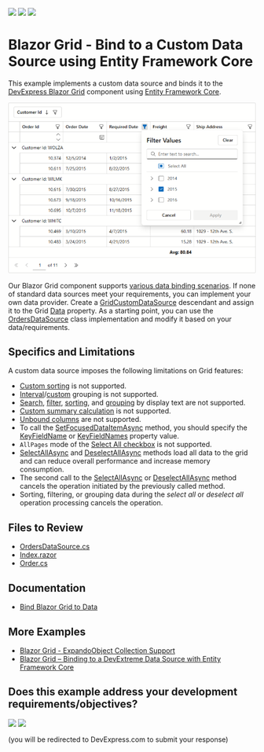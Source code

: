 <!-- default badges list -->
[![](https://img.shields.io/badge/Open_in_DevExpress_Support_Center-FF7200?style=flat-square&logo=DevExpress&logoColor=white)](https://supportcenter.devexpress.com/ticket/details/T1299285)
[![](https://img.shields.io/badge/📖_How_to_use_DevExpress_Examples-e9f6fc?style=flat-square)](https://docs.devexpress.com/GeneralInformation/403183)
[![](https://img.shields.io/badge/💬_Leave_Feedback-feecdd?style=flat-square)](#does-this-example-address-your-development-requirementsobjectives)
<!-- default badges end -->
# Blazor Grid - Bind to a Custom Data Source using Entity Framework Core

This example implements a custom data source and binds it to the [DevExpress Blazor Grid](https://docs.devexpress.com/Blazor/403143/components/grid) component using [Entity Framework Core](https://learn.microsoft.com/en-us/ef/core/).

![Custom Data Source](image.png)

Our Blazor Grid component supports [various data binding scenarios](https://docs.devexpress.com/Blazor/403737/components/grid/bind-to-data). If none of standard data sources meet your requirements, you can implement your own data provider. Create a [GridCustomDataSource](https://docs.devexpress.com/Blazor/DevExpress.Blazor.GridCustomDataSource) descendant and assign it to the Grid [Data](https://docs.devexpress.com/Blazor/DevExpress.Blazor.DxGrid.Data) property. As a starting point, you can use the [OrdersDataSource](./CS/CustomDataSource/Services/OrdersDataSource.cs) class implementation and modify it based on your data/requirements.

## Specifics and Limitations

A custom data source imposes the following limitations on Grid features:

* [Custom sorting](https://docs.devexpress.com/Blazor/DevExpress.Blazor.DxGrid.CustomSort) is not supported.
* [Interval](https://docs.devexpress.com/Blazor/DevExpress.Blazor.DxGridDataColumn.GroupInterval)/[custom](https://docs.devexpress.com/Blazor/DevExpress.Blazor.DxGridDataColumn.GroupInterval#custom-grouping) grouping is not supported.
* [Search](https://docs.devexpress.com/Blazor/404142/components/grid/data-shaping/filter-data/search-box), [filter](https://docs.devexpress.com/Blazor/DevExpress.Blazor.DxGridDataColumn.FilterMode#filter-data-by-display-text), [sorting](https://docs.devexpress.com/Blazor/DevExpress.Blazor.DxGridDataColumn.SortMode#sort-data-by-display-text), and [grouping](https://docs.devexpress.com/Blazor/DevExpress.Blazor.DxGridDataColumn.GroupInterval) by display text are not supported.
* [Custom summary calculation](https://docs.devexpress.com/Blazor/DevExpress.Blazor.DxGrid.CustomSummary) is not supported.
* [Unbound columns](https://docs.devexpress.com/Blazor/DevExpress.Blazor.DxGridDataColumn#create-an-unbound-column) are not supported.
* To call the [SetFocusedDataItemAsync](https://docs.devexpress.com/Blazor/DevExpress.Blazor.DxGrid.SetFocusedDataItemAsync(System.Object)) method, you should specify the [KeyFieldName](https://docs.devexpress.com/Blazor/DevExpress.Blazor.DxGrid.KeyFieldName) or [KeyFieldNames](https://docs.devexpress.com/Blazor/DevExpress.Blazor.DxGrid.KeyFieldNames) property value.
* `AllPages` mode of the [Select All checkbox](https://docs.devexpress.com/Blazor/DevExpress.Blazor.DxGrid.KeyFieldNames) is not supported.
* [SelectAllAsync](https://docs.devexpress.com/Blazor/DevExpress.Blazor.DxGrid.SelectAllAsync(System.Boolean)) and [DeselectAllAsync](https://docs.devexpress.com/Blazor/DevExpress.Blazor.DxGrid.DeselectAllAsync) methods load all data to the grid and can reduce overall performance and increase memory consumption.
* The second call to the [SelectAllAsync](https://docs.devexpress.com/Blazor/DevExpress.Blazor.DxGrid.SelectAllAsync(System.Boolean)) or [DeselectAllAsync](https://docs.devexpress.com/Blazor/DevExpress.Blazor.DxGrid.DeselectAllAsync) method cancels the operation initiated by the previously called method.
* Sorting, filtering, or grouping data during the _select all_ or _deselect all_ operation processing cancels the operation.

## Files to Review

- [OrdersDataSource.cs](./CS/CustomDataSource/Services/OrdersDataSource.cs)
- [Index.razor](./CS/CustomDataSource/Components/Pages/Index.razor)
- [Order.cs](./CS/CustomDataSource/Models/Order.cs)

## Documentation

- [Bind Blazor Grid to Data](https://docs.devexpress.com/Blazor/403737/components/grid/bind-to-data)

## More Examples

- [Blazor Grid - ExpandoObject Collection Support](https://github.com/DevExpress-Examples/blazor-editable-grid-with-expandoobject)
- [Blazor Grid – Binding to a DevExtreme Data Source with Entity Framework Core](https://github.com/DevExpress-Examples/blazor-dxgrid-bind-to-devextreme-data-source)

<!-- feedback -->
## Does this example address your development requirements/objectives?

[<img src="https://www.devexpress.com/support/examples/i/yes-button.svg"/>](https://www.devexpress.com/support/examples/survey.xml?utm_source=github&utm_campaign=blazor-grid-custom-datasource-with-ef-core&~~~was_helpful=yes) [<img src="https://www.devexpress.com/support/examples/i/no-button.svg"/>](https://www.devexpress.com/support/examples/survey.xml?utm_source=github&utm_campaign=blazor-grid-custom-datasource-with-ef-core&~~~was_helpful=no)

(you will be redirected to DevExpress.com to submit your response)
<!-- feedback end -->

